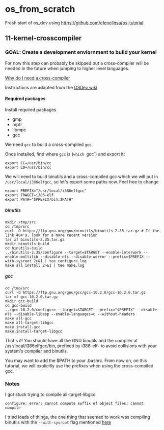# os_from_scratch
Fresh start of os_dev using https://github.com/cfenollosa/os-tutorial

## 11-kernel-crosscompiler

### GOAL: Create a development enviornment to build your kernel

For now this step can probably be skipped but a cross-compiler will be needed in the future when jumping to higher level languages.

[Why do I need a cross-compiler](https://wiki.osdev.org/Why_do_I_need_a_Cross_Compiler)

Instructions are adapted from the [OSDev wiki](https://wiki.osdev.org/GCC_Cross-Compiler)

#### Required packages

Install required packages
 * gmp
 * mpfr
 * libmpc
 * gcc

We need `gcc` to build a cross-compiled `gcc`.

Once installed, find where `gcc` is (`which `gcc`) and export it:
```
export CC=/usr/bin/cc
export LD=/usr/bin/cc
```

We will need to build binutils and a cross-compiled gcc which we will put in `/usr/local/i386elfgcc`, so let's export some paths now.
Feel free to change
```
export PREFIX="/usr/local/i386elfgcc"
export TRAGET=i386-elf
export PATH="$PREFIX/bin:$PATH"
```

##### binutils
```
mkdir /tmp/src
cd /tmp/src
curl -O https://ftp.gnu.org/gnu/binutils/binutils-2.35.tar.gz # If the link 404's, look for a more recent version
tar xf binutils-2.35.tar.gz
mkdir binutils-build
cd binutils-build
../binutils-2.35/configure --target=$TARGET --enable-interwork --enable-multilib --disable-nls --disable-werror --prefix=$PREFIX --with-sysroot 2>&1 | tee configure.log
make all install 2>&1 | tee make.log
```

##### gcc
```
cd /tmp/src
curl -O https://ftp.gnu.org/gnu/gcc/gcc-10.2.0/gcc-10.2.0.tar.gz
tar xf gcc-10.2.0.tar.gz
mkdir gcc-build
cd gcc-build
../gcc-10.2.0/configure --target=$TARGET --prefix="$PREFIX" --disable-nls --disable-libssp --enable-languages=c --without-headers
make all-gcc 
make all-target-libgcc 
make install-gcc 
make install-target-libgcc
```

That's it! You should have all the GNU binutils and the compiler at /usr/local/i386elfgcc/bin, prefixed by i386-elf- to avoid collisions with your system's compiler and binutils.

You may want to add the $PATH to your .bashrc. From now on, on this tutorial, we will explicitly use the prefixes when using the cross-compiled gcc.

### Notes

I got stuck trying to compile all-target-libgcc

`configure: error: cannot compute suffix of object files: cannot compile`

I tried loads of things, the one thing that seemed to work was compiling binutils with the `--with-sysroot` flag mentioned [here](https://wiki.osdev.org/GCC_Cross-Compiler#Installing_Dependencies) 
